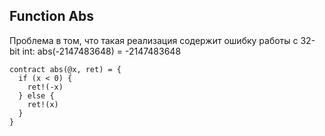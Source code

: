 ## Function Abs
Проблема в том, что такая реализация содержит ошибку работы с 32-bit int: abs(-2147483648) = -2147483648
```
contract abs(@x, ret) = {
  if (x < 0) {
    ret!(-x)
  } else {
    ret!(x)
  }
}
```
